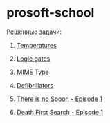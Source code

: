 # prosoft-school

Решенные задачи:

1. [Temperatures](https://www.codingame.com/ide/puzzle/temperatures) <br />

2. [Logic gates](https://www.codingame.com/ide/puzzle/logic-gates) <br />

2. [MIME Type](https://www.codingame.com/ide/puzzle/mime-type) <br />

3. [Defibrillators](https://www.codingame.com/ide/puzzle/defibrillators) <br />

4. [There is no Spoon - Episode 1](https://www.codingame.com/ide/puzzle/there-is-no-spoon-episode-1) <br />

5. [Death First Search - Episode 1](https://www.codingame.com/ide/puzzle/death-first-search-episode-1) <br />
